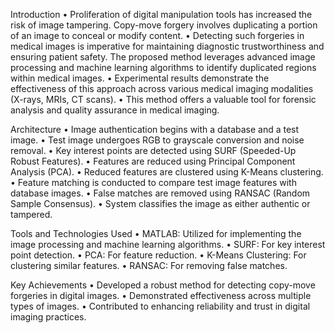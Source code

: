 Introduction
• Proliferation of digital manipulation tools has increased the risk of image tampering. Copy-move forgery involves duplicating a portion of an image to conceal or modify content.
• Detecting such forgeries in medical images is imperative for maintaining diagnostic trustworthiness and ensuring patient safety. The proposed method leverages advanced image processing and machine learning algorithms to identify duplicated regions within medical images.
• Experimental results demonstrate the effectiveness of this approach across various medical imaging modalities (X-rays, MRIs, CT scans).
• This method offers a valuable tool for forensic analysis and quality assurance in medical imaging.

Architecture
• Image authentication begins with a database and a test image.
• Test image undergoes RGB to grayscale conversion and noise removal.
• Key interest points are detected using SURF (Speeded-Up Robust Features).
• Features are reduced using Principal Component Analysis (PCA).
• Reduced features are clustered using K-Means clustering.
• Feature matching is conducted to compare test image features with database images.
• False matches are removed using RANSAC (Random Sample Consensus).
• System classifies the image as either authentic or tampered.

Tools and Technologies Used
• MATLAB: Utilized for implementing the image processing and machine learning algorithms.
• SURF: For key interest point detection.
• PCA: For feature reduction.
• K-Means Clustering: For clustering similar features.
• RANSAC: For removing false matches.

Key Achievements
• Developed a robust method for detecting copy-move forgeries in digital images.
• Demonstrated effectiveness across multiple types of images.
• Contributed to enhancing reliability and trust in digital imaging practices.
